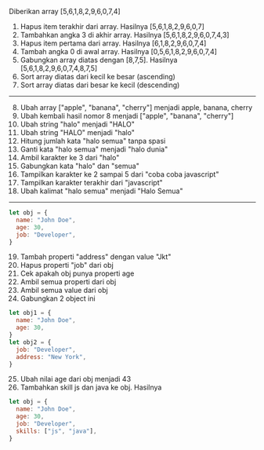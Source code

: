 Diberikan array [5,6,1,8,2,9,6,0,7,4]

1. Hapus item terakhir dari array. Hasilnya [5,6,1,8,2,9,6,0,7]
2. Tambahkan angka 3 di akhir array. Hasilnya [5,6,1,8,2,9,6,0,7,4,3]
3. Hapus item pertama dari array. Hasilnya [6,1,8,2,9,6,0,7,4]
4. Tambah angka 0 di awal array. Hasilnya [0,5,6,1,8,2,9,6,0,7,4]
5. Gabungkan array diatas dengan [8,7,5]. Hasilnya [5,6,1,8,2,9,6,0,7,4,8,7,5]
6. Sort array diatas dari kecil ke besar (ascending)
7. Sort array diatas dari besar ke kecil (descending)

---

8. Ubah array ["apple", "banana", "cherry"] menjadi apple, banana, cherry
9. Ubah kembali hasil nomor 8 menjadi ["apple", "banana", "cherry"]
10. Ubah string "halo" menjadi "HALO"
11. Ubah string "HALO" menjadi "halo"
12. Hitung jumlah kata "halo semua" tanpa spasi
13. Ganti kata "halo semua" menjadi "halo dunia"
14. Ambil karakter ke 3 dari "halo" 
15. Gabungkan kata "halo" dan "semua"
16. Tampilkan karakter ke 2 sampai 5 dari "coba coba javascript"
17. Tampilkan karakter terakhir dari "javascript"
18. Ubah kalimat "halo semua" menjadi "Halo Semua"

---

```js
let obj = {
  name: "John Doe",
  age: 30,
  job: "Developer",
}
```

19. Tambah properti "address" dengan value "Jkt"
20. Hapus properti "job" dari obj
21. Cek apakah obj punya properti age
22. Ambil semua properti dari obj
23. Ambil semua value dari obj
24. Gabungkan 2 object ini

```js
let obj1 = {
  name: "John Doe",
  age: 30,
}
let obj2 = {
  job: "Developer",
  address: "New York",
}
```

25. Ubah nilai age dari obj menjadi 43
26. Tambahkan skill js dan java ke obj. Hasilnya

```js
let obj = {
  name: "John Doe",
  age: 30,
  job: "Developer",
  skills: ["js", "java"],
}
```
